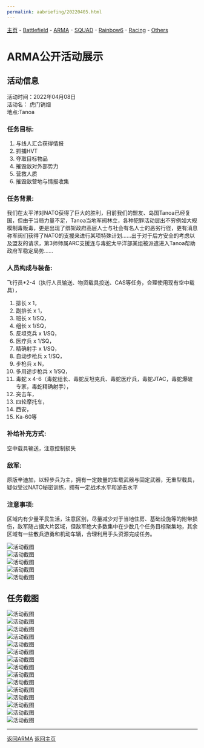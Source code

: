 ```yaml
---
permalink: aabriefing/20220405.html
---
```

[主页](https://saga2003.github.io/)   -  [Battlefield](https://saga2003.github.io/battlefield.html)   -   [ARMA](https://saga2003.github.io/arma.html)   -   [SQUAD](https://saga2003.github.io/squad.html)   -   [Rainbow6](https://saga2003.github.io/rainbow6.html)   -   [Racing](https://saga2003.github.io/racing.html)   -   [Others](https://saga2003.github.io/others.html)

# ARMA公开活动展示

## 活动信息
活动时间：2022年04月08日  
活动名： 虎门销烟  
地点:Tanoa  

### 任务目标:
1. 与线人汇合获得情报
2. 抓捕HVT
3. 夺取目标物品
4. 摧毁敌对外部势力
5. 营救人质
6. 摧毁敌营地与情报收集

### 任务背景:
我们在太平洋对NATO获得了巨大的胜利，目前我们的盟友、岛国Tanoa已经复国，但由于当局力量不足，Tanoa当地军阀林立，各种犯罪活动层出不穷例如大规模制毒贩毒，更是出现了绑架政府高层人士与社会有名人士的恶劣行径，更有消息称军阀们获得了NATO的支援来进行某项特殊计划……出于对于后方安全的考虑以及盟友的请求，第3师师属ARC支援连与毒蛇太平洋部某组被派遣进入Tanoa帮助政府军稳定局势……

### 人员构成与装备:
飞行员*2-4（执行人员输送、物资载具投送、CAS等任务，合理使用现有空中载具），
1. 排长 x 1，
2. 副排长 x 1，
3. 班长 x 1/SQ，
4. 组长 x 1/SQ，
5. 反坦克兵 x 1/SQ，
6. 医疗兵 x 1/SQ，
7. 精确射手 x 1/SQ，
8. 自动步枪兵 x 1/SQ，
9. 步枪兵 x N，
10. 多用途步枪兵 x 1/SQ，
11. 毒蛇 x 4-6（毒蛇组长、毒蛇反坦克兵、毒蛇医疗兵，毒蛇JTAC，毒蛇爆破专家，毒蛇精确射手），
12. 突击车，
13. 四轮摩托车，
14. 西安，
15. Ka-60等

### 补给补充方式:
空中载具输送，注意控制损失    
### 敌军:
原版辛迪加，以轻步兵为主，拥有一定数量的车载武器与固定武器，无重型载具，疑似受过NATO秘密训练，拥有一定战术水平和游击水平  

### 注意事项:
区域内有少量平民生活，注意区别，尽量减少对于当地住房、基础设施等的附带损伤，敌军随占据大片区域，但敌军绝大多数集中在少数几个任务目标聚集地，其余区域有一些散兵游勇和机动车辆，合理利用手头资源完成任务。  

![活动截图](../../image/aa_20220408_01.jpg)  
![活动截图](../../image/aa_20220408_02.jpg)  
![活动截图](../../image/aa_20220408_03.jpg)  
![活动截图](../../image/aa_20220408_04.jpg)  
![活动截图](../../image/aa_20220408_05.jpg)  

## 任务截图
![活动截图](../../image/aa_20220408_06.jpg)  
![活动截图](../../image/aa_20220408_07.jpg)  
![活动截图](../../image/aa_20220408_08.jpg)  
![活动截图](../../image/aa_20220408_09.jpg)  
![活动截图](../../image/aa_20220408_11.jpg)  
![活动截图](../../image/aa_20220408_12.jpg)  
![活动截图](../../image/aa_20220408_13.jpg)  
![活动截图](../../image/aa_20220408_14.jpg)  
![活动截图](../../image/aa_20220408_15.jpg)  
![活动截图](../../image/aa_20220408_16.jpg)  
![活动截图](../../image/aa_20220408_17.jpg)  
![活动截图](../../image/aa_20220408_18.jpg)  
![活动截图](../../image/aa_20220408_19.jpg)  
![活动截图](../../image/aa_20220408_20.jpg)  
![活动截图](../../image/aa_20220408_21.jpg)  




---
[返回ARMA](https://saga2003.github.io/arma.html)
[返回主页](https://saga2003.github.io/)